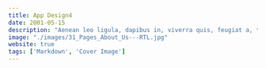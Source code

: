 ```yaml
---
title: App Design4
date: 2001-05-15
description: "Aenean leo ligula, dapibus in, viverra quis, feugiat a, tellus. Phasellus viverra nulla ut metus varius laoreet."
image: "./images/31_Pages_About_Us---RTL.jpg"
website: true
tags: ['Markdown', 'Cover Image']
---
```

